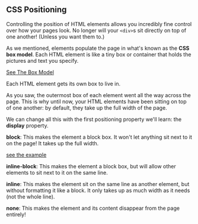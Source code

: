 ## **CSS Positioning**

Controlling the position of HTML elements allows you incredibly fine control over how your pages look. No longer will your `<div>`s sit directly on top of one another! \(Unless you want them to.\)

As we mentioned, elements populate the page in what's known as the **CSS box model**. Each HTML element is like a tiny box or container that holds the pictures and text you specify.

[See The Box Model](https://denishromenko.gitbooks.io/codeacademy_doc/content/css_element_positioning/ex1.html)

Each HTML element gets its own box to live in.

As you saw, the outermost box of each element went all the way across the page. This is why until now, your HTML elements have been sitting on top of one another: by default, they take up the full width of the page.

We can change all this with the first positioning property we'll learn: the **display** property.

**block**: This makes the element a block box. It won't let anything sit next to it on the page! It takes up the full width.

[see the example](https://denishromenko.gitbooks.io/codeacademy_doc/content/css_element_positioning/ex2.html)

**inline-block**: This makes the element a block box, but will allow other elements to sit next to it on the same line.

**inline**: This makes the element sit on the same line as another element, but without formatting it like a block. It only takes up as much width as it needs \(not the whole line\).

**none**: This makes the element and its content disappear from the page entirely!

